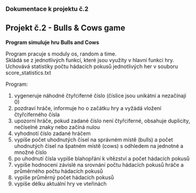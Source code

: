 ### Dokumentace k projektu č.2

## Projekt č.2 - Bulls & Cows game
**Program simuluje hru Bulls and Cows**</br>

Program pracuje s moduly os, random a time.</br>
Skládá se z jednotlivých funkcí, které jsou využity v hlavní funkci hry.</br>
Uchovává statistiky počtu hádacích pokusů jednotlivých her v souboru score_statistics.txt</br>

Program:
1. vygeneruje náhodné čtyřciferné číslo (číslice jsou unikátní a nezačínají 0)</br>
2. pozdraví hráče, informuje ho o začátku hry a vyžádá vložení čtyřciferného čísla</br>
3. upozorní hráče, pokud zadané číslo není čtyřciferné, obsahuje duplicity, nečíselné znaky nebo začíná nulou</br>
4. vyhodnotí číslo zadané hráčem
5. vypíše počet uhodnutých čísel na správném místě (bulls) a počet uhodnutých čísel na špatném místě (cows) s odhledem na jednotné a množné číslo</br>
6. po uhodnutí čísla vypíše blahopřání k vítězství a počet hádacích pokusů</br>
7. vypíše hodnocení závislé na srovnání počtu hádacích pokusů hráče a průměrného počtu hádacích pokusů</br>
8. vypíše průměrný počet hádacích pokusů</br>
9. vypíše délku aktuální hry ve vteřinách</br>
